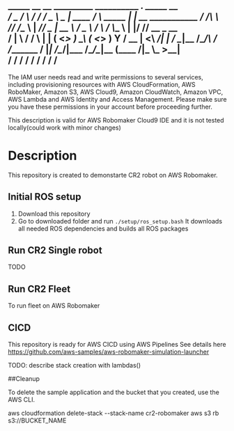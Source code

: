    _____  __      __  _________ __________      ___.             _____          __                 
  /  _  \/  \    /  \/   _____/ \______   \ ____\_ |__   ____   /     \ _____  |  | __ ___________ 
 /  /_\  \   \/\/   /\_____  \   |       _//  _ \| __ \ /  _ \ /  \ /  \\__  \ |  |/ // __ \_  __ \
/    |    \        / /        \  |    |   (  <_> ) \_\ (  <_> )    Y    \/ __ \|    <\  ___/|  | \/
\____|__  /\__/\  / /_______  /  |____|_  /\____/|___  /\____/\____|__  (____  /__|_ \\___  >__|   
        \/      \/          \/          \/           \/               \/     \/     \/    \/       
 ----------------------------------------------------------------- 

The IAM user needs read and write permissions to several services, including provisioning resources with AWS CloudFormation, AWS RoboMaker, Amazon S3, AWS Cloud9, Amazon CloudWatch, Amazon VPC, AWS Lambda and AWS Identity and Access Management. 
Please make sure you have these permissions in your account before proceeding further.


This description is valid for AWS Robomaker Cloud9 IDE and it is not tested locally(could work with minor changes)


# Description

This repository is created to demonstarte CR2 robot on AWS Robomaker.


## Initial ROS setup
1. Download this repository 
2. Go to downloaded folder and run `./setup/ros_setup.bash`
It downloads all needed ROS dependencies and builds all ROS packages


## Run CR2 Single robot
TODO




## Run CR2 Fleet

To run fleet on AWS Robomaker





## CICD
This repository is ready for AWS CICD using AWS Pipelines
See details here https://github.com/aws-samples/aws-robomaker-simulation-launcher

TODO: describe stack creation with lambdas()




##Cleanup

To delete the sample application and the bucket that you created, use the AWS CLI.

aws cloudformation delete-stack --stack-name cr2-robomaker
aws s3 rb s3://BUCKET_NAME